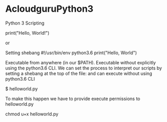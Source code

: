 # AcloudguruPython3
Python 3 Scripting

print("Hello, World!")

or

Setting shebang
#!/usr/bin/env python3.6
print("Hello, World")

Executable from anywhere (in our $PATH).
Executable without explicitly using the python3.6 CLI.
We can set the process to interpret our scripts by setting a shebang at
the top of the file: and can execute without using python3.6 CLI

$ helloworld.py

To make this happen we have to provide execute permissions to helloworld.py 

chmod u+x helloworld.py
